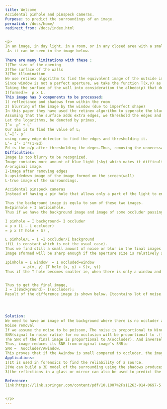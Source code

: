 ```yaml
---
title: Welcome
Accidental pinhole and pinspeck cameras.
Purpose: to predict the surroundings of an image.
permalink: /docs/home/
redirect_from: /docs/index.html


<p>
In an image, in day light, in a room, or in any closed area with a small opening, the walls of the room will act as screens and the opening as a pinhole. Thus we can extract an iverted image of the surroundings. 
 As it can be seen in the image below.
	
There are many limitations with these :
1)The size of the opening
2)The surface of the walls
3)The illumination
We use retinex algorithm to find the equivalent image of the outside image .
Since window is not a perfect aperture, we take the function T(x,y) as the point spread function. If image to be formed was actually S(x,y). Then the image that will be formed L= T * S (convolution of both).
Taking the surface of the wall into consideration the albedo(ρ) that defines the nature of the surface.
I(formed)=  ρ x L.
This image has 3 components to be processed: 
1) reflectance and shadows from within the room
2) blurring of the image by the window (due to imperfect shape)
In this paper they have used the retinex algorithm to seperate the bluring in the image.
Assuming that the surface adds extra edges, we threshold the edges and remove them.
Let the logarithms, be denoted by primes,
I’=  ρ’ + L’
Our aim is to find the value of L;
L’=I’- ρ’
using canny edge detector to find the edges and thresholding it.
L’= I’- I’*(1-Ed) 
Ed is the o/p after thresholding the deges.Thus, removing the unnecessary edges, we find the image. 
Difficulties: 
Image is too blurry to be recognized.
Image contains more amount of blue light (sky) which makes it difficult to understand the scene.
A-original image. 
I-image after removing edges
k-upsidedown image of the image formed on the screen(wall)
L-true image of the surroundings.

Accidental pinspeck cameras
Instead of having a pin hole that allows only a part of the light to enter, if there is an obstacle that stops light to flow from itself, then we can find the equivalent pinhole image.

Thus the background image is equla to sum of these two images.
B=Ipinhole + I antipinhole.
Thus if we have the background image and image of some occluder passing by it, we can get the image of the pinhole model to find the surroundings.

I pinhole = I background− I occluder
= ρ x (L − L occluder)
= ρ x (T hole ∗ S) ,

L pinhole/L = 1 −I occluder/I background
if(L is constant which is not the usual case).
Thus we find still a small amount of noise or blur in the final images formed.
Image sformed will be sharp enough if the aperture size is relatively small based on the size of the screen. 

Ipinhole = I window  − I occluded−window 
	    = ρ(x, y) (T hole (x, y) ∗ S(x, y))
Thus if the T hole becomes smaller ie, when there is only a window and when there is a man or some object in between, the difference gives a better image. This is equivalent to an image with smaller occluder. 


Thus to get the final image, 
I = I(Background)- I(occluder);
Result of the difference image is shown below. Itcontains lot of noise. Because, the difference is too low. There is not much information from these two images except the surrounding image.  




Solution:
We need to have an image of the background where there is no occluder and the image is clear. Thus taking this image as the I(background), we can use videos with few frames not having any occluder.
Noise removal
If we assume the noise to be poisson, The noise is proportional to N(no of events mathematically) , here N can be taken as the area of the aperture.
SNR(signal to noise ratio) for no occlusion will be proportional to .(formula:Awindow/).
The SNR of the final image is proportional to A(occluder). And inversely proportional to .  Aoccluder/ is the SNR of the final image.
Thus, image reduces its SNR from original image’s SNRto 
SNR =  Aoccluder/Awindow.
This proves that if the Awindow is small compared to occluder, the image produces will be sharper.
Applications:
1)It is used in forensics to find the reliability of a source.
2)We can build a 3D model of the surrounding using the shadows produces by a moving object.
3)the reflections in a glass or mirror can also be used to predict the surroundings of the image.

Reference:
link:https://link.springer.com/content/pdf/10.1007%2Fs11263-014-0697-5.pdf


</p>
---
```



